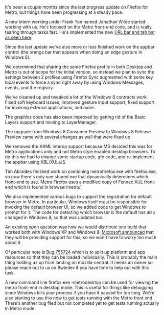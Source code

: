 It's been a couple months since the last progress update on Firefox for Metro, but things have been progressing at a steady pace.

A new intern working under Frank Yan named Jonathan Wilde started working with us.  He's focused on the Metro front-end code, and is really tearing through tasks fast.  He's implemented the new [URL bar and tab bar as seen here][3].

Since the last update we've also more or less finished work on the appbar control (the orange bar that appears when doing an edge gesture in Windows 8).  

We determined that sharing the same Firefox profile in both Desktop and Metro is out of scope for the initial version, so instead we plan to sync the settings between 2 profiles using Firefox Sync augmented with some key local events to force a sync right away by using Windows Messages, events, and the registry.

We've cleaned up and tweaked a lot of the Windows 8 contracts work.  Fixed soft keyboard issues, improved gesture input support, fixed support for invoking external applications, and more.

The graphics code has also been improved by getting rid of the Basic Layers support and moving to LayerManager.

The upgrade from Windows 8 Consumer Preview to Windows 8 Release Preview came with several changes as well that were fixed up.

We removed the XAML interop support because MS decided this was for Metro applications only and not Metro style enabled desktop browsers.  To do this we had to change some startup code, gfx code, and re-implement the appbar using XBL/XUL/JS.

Tim Abraldes finished work on combining metrofirefox.exe with firefox.exe, so now there's only one shared exe that dynamically determines which front-end to use.  Metro Firefox uses a modified copy of Fennec XUL front-end which is found in browser/metro/.

We also  implemented various bugs to support the registration for default browser in Metro.  In particular, Windows itself must  be responsible for invoking the default browser UI, so we added code to get Windows to prompt for it.  The code for detecting which browser is the default has also changed in Windows 8, so that was updated too.

An existing open question was how we would distribute one build that worked both with Windows XP and Windows 8.  [Microsoft announced][winxp] that they will be providing support for this, so we won't have to worry too much about it.

Of particular note is [Bug 755724][755724] which is to split up platform and app resources so that they can be loaded individually.  This is probably the main thing holding us up from landing on mozilla-central.  It needs an owner so please reach out to us on #windev if you have time to help out with this task.

A new command line firefox.exe -metrodesktop can be used for viewing the metro front-end in desktop mode.  This is useful for things like debugging since Windows kills your process if you have it paused for too long.
We're also starting to use this now to get tests running with the Metro front end.  There's another bug filed but not completed yet to get tests running actually in Metro mode.

[755724]: https://bugzilla.mozilla.org/show_bug.cgi?id=755724
[3]: http://blog.mozilla.org/ux/2012/05/video-sketching-firefox-metro-start-page/
[winxp]: http://blogs.msdn.com/b/vcblog/archive/2012/06/15/10320645.aspx
